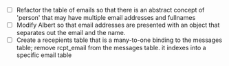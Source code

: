 - [ ] Refactor the table of emails so that there is an abstract
  concept of 'person' that may have multiple email addresses and
  fullnames
- [ ] Modify Albert so that email addresses are presented with an
      object that separates out the email and the name.
- [ ] Create a recepients table that is a many-to-one binding to the
  messages table; remove rcpt_email from the messages table. it
  indexes into a specific email table
